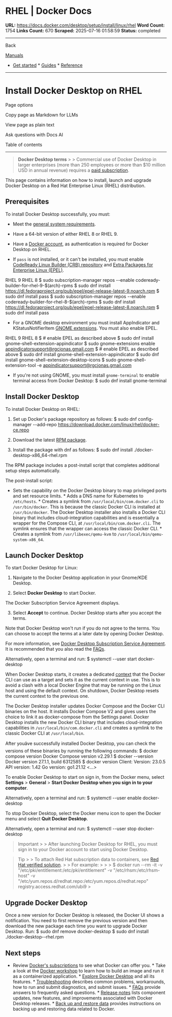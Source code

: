 # RHEL | Docker Docs

**URL:** https://docs.docker.com/desktop/setup/install/linux/rhel
**Word Count:** 1754
**Links Count:** 670
**Scraped:** 2025-07-16 01:58:59
**Status:** completed

---

Back

[Manuals](https://docs.docker.com/manuals/)

  * [Get started](https://docs.docker.com/get-started/)   * [Guides](https://docs.docker.com/guides/)   * [Reference](https://docs.docker.com/reference/)

* * *

# Install Docker Desktop on RHEL

Page options

Copy page as Markdown for LLMs

View page as plain text

Ask questions with Docs AI

Table of contents

* * *

> **Docker Desktop terms** >  > Commercial use of Docker Desktop in larger enterprises \(more than 250 employees or more than $10 million USD in annual revenue\) requires a [paid subscription](https://www.docker.com/pricing/).

This page contains information on how to install, launch and upgrade Docker Desktop on a Red Hat Enterprise Linux \(RHEL\) distribution.

## Prerequisites

To install Docker Desktop successfully, you must:

  * Meet the [general system requirements](https://docs.docker.com/desktop/setup/install/linux/#general-system-requirements).

  * Have a 64-bit version of either RHEL 8 or RHEL 9.

  * Have a [Docker account](https://docs.docker.com/accounts/create-account/), as authentication is required for Docker Desktop on RHEL.

  * If `pass` is not installed, or it can't be installed, you must enable [CodeReady Linux Builder \(CRB\) repository](https://access.redhat.com/articles/4348511) and [Extra Packages for Enterprise Linux \(EPEL\)](https://docs.fedoraproject.org/en-US/epel/).

RHEL 9  RHEL 8                  $ sudo subscription-manager repos --enable codeready-builder-for-rhel-9-$(arch)-rpms         $ sudo dnf install https://dl.fedoraproject.org/pub/epel/epel-release-latest-9.noarch.rpm         $ sudo dnf install pass                           $ sudo subscription-manager repos --enable codeready-builder-for-rhel-8-$(arch)-rpms         $ sudo dnf install https://dl.fedoraproject.org/pub/epel/epel-release-latest-8.noarch.rpm         $ sudo dnf install pass         

  * For a GNOME desktop environment you must install AppIndicator and KStatusNotifierItem [GNOME extensions](https://extensions.gnome.org/extension/615/appindicator-support/). You must also enable EPEL.

RHEL 9  RHEL 8                  $ # enable EPEL as described above         $ sudo dnf install gnome-shell-extension-appindicator         $ sudo gnome-extensions enable appindicatorsupport@rgcjonas.gmail.com                           $ # enable EPEL as described above         $ sudo dnf install gnome-shell-extension-appindicator         $ sudo dnf install gnome-shell-extension-desktop-icons         $ sudo gnome-shell-extension-tool -e appindicatorsupport@rgcjonas.gmail.com         

  * If you're not using GNOME, you must install `gnome-terminal` to enable terminal access from Docker Desktop:                  $ sudo dnf install gnome-terminal         

## Install Docker Desktop

To install Docker Desktop on RHEL:

  1. Set up Docker's package repository as follows:                    $ sudo dnf config-manager --add-repo https://download.docker.com/linux/rhel/docker-ce.repo          

  2. Download the latest [RPM package](https://desktop.docker.com/linux/main/amd64/docker-desktop-x86_64-rhel.rpm?utm_source=docker&utm_medium=webreferral&utm_campaign=docs-driven-download-linux-amd64).

  3. Install the package with dnf as follows:                    $ sudo dnf install ./docker-desktop-x86_64-rhel.rpm          

The RPM package includes a post-install script that completes additional setup steps automatically.

The post-install script:

  * Sets the capability on the Docker Desktop binary to map privileged ports and set resource limits.   * Adds a DNS name for Kubernetes to `/etc/hosts`.   * Creates a symlink from `/usr/local/bin/com.docker.cli` to `/usr/bin/docker`. This is because the classic Docker CLI is installed at `/usr/bin/docker`. The Docker Desktop installer also installs a Docker CLI binary that includes cloud-integration capabilities and is essentially a wrapper for the Compose CLI, at `/usr/local/bin/com.docker.cli`. The symlink ensures that the wrapper can access the classic Docker CLI.   * Creates a symlink from `/usr/libexec/qemu-kvm` to `/usr/local/bin/qemu-system-x86_64`.

## Launch Docker Desktop

To start Docker Desktop for Linux:

  1. Navigate to the Docker Desktop application in your Gnome/KDE Desktop.

  2. Select **Docker Desktop** to start Docker.

The Docker Subscription Service Agreement displays.

  3. Select **Accept** to continue. Docker Desktop starts after you accept the terms.

Note that Docker Desktop won't run if you do not agree to the terms. You can choose to accept the terms at a later date by opening Docker Desktop.

For more information, see [Docker Desktop Subscription Service Agreement](https://www.docker.com/legal/docker-subscription-service-agreement). It is recommended that you also read the [FAQs](https://www.docker.com/pricing/faq).

Alternatively, open a terminal and run:               $ systemctl --user start docker-desktop     

When Docker Desktop starts, it creates a dedicated [context](https://docs.docker.com/engine/context/working-with-contexts) that the Docker CLI can use as a target and sets it as the current context in use. This is to avoid a clash with a local Docker Engine that may be running on the Linux host and using the default context. On shutdown, Docker Desktop resets the current context to the previous one.

The Docker Desktop installer updates Docker Compose and the Docker CLI binaries on the host. It installs Docker Compose V2 and gives users the choice to link it as docker-compose from the Settings panel. Docker Desktop installs the new Docker CLI binary that includes cloud-integration capabilities in `/usr/local/bin/com.docker.cli` and creates a symlink to the classic Docker CLI at `/usr/local/bin`.

After youâve successfully installed Docker Desktop, you can check the versions of these binaries by running the following commands:               $ docker compose version     Docker Compose version v2.29.1          $ docker --version     Docker version 27.1.1, build 6312585          $ docker version     Client:       Version:           23.0.5      API version:       1.42      Go version:        go1.21.12     <...>     

To enable Docker Desktop to start on sign in, from the Docker menu, select **Settings** > **General** > **Start Docker Desktop when you sign in to your computer**.

Alternatively, open a terminal and run:               $ systemctl --user enable docker-desktop     

To stop Docker Desktop, select the Docker menu icon to open the Docker menu and select **Quit Docker Desktop**.

Alternatively, open a terminal and run:               $ systemctl --user stop docker-desktop     

> Important >  > After launching Docker Desktop for RHEL, you must sign in to your Docker account to start using Docker Desktop.

> Tip >  > To attach Red Hat subscription data to containers, see [Red Hat verified solution](https://access.redhat.com/solutions/5870841). >  > For example: >      >      >     $ docker run --rm -it -v "/etc/pki/entitlement:/etc/pki/entitlement" -v "/etc/rhsm:/etc/rhsm-host" -v "/etc/yum.repos.d/redhat.repo:/etc/yum.repos.d/redhat.repo" registry.access.redhat.com/ubi9 >     

## Upgrade Docker Desktop

Once a new version for Docker Desktop is released, the Docker UI shows a notification. You need to first remove the previous version and then download the new package each time you want to upgrade Docker Desktop. Run:               $ sudo dnf remove docker-desktop     $ sudo dnf install ./docker-desktop-<arch>-rhel.rpm     

## Next steps

  * Review [Docker's subscriptions](https://www.docker.com/pricing/) to see what Docker can offer you.   * Take a look at the [Docker workshop](https://docs.docker.com/get-started/workshop/) to learn how to build an image and run it as a containerized application.   * [Explore Docker Desktop](https://docs.docker.com/desktop/use-desktop/) and all its features.   * [Troubleshooting](https://docs.docker.com/desktop/troubleshoot-and-support/troubleshoot/) describes common problems, workarounds, how to run and submit diagnostics, and submit issues.   * [FAQs](https://docs.docker.com/desktop/troubleshoot-and-support/faqs/general/) provide answers to frequently asked questions.   * [Release notes](https://docs.docker.com/desktop/release-notes/) lists component updates, new features, and improvements associated with Docker Desktop releases.   * [Back up and restore data](https://docs.docker.com/desktop/settings-and-maintenance/backup-and-restore/) provides instructions on backing up and restoring data related to Docker.